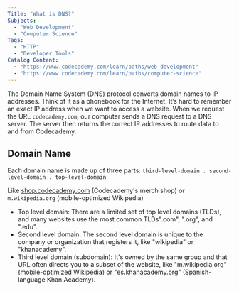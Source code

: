 ```yaml
---
Title: "What is DNS?"
Subjects:
  - "Web Development"
  - "Computer Science"
Tags:
  - "HTTP" 
  - "Developer Tools"
Catalog Content:  
  - "https://www.codecademy.com/learn/paths/web-development"
  - "https://www.codecademy.com/learn/paths/computer-science"
---
```


The Domain Name System (DNS) protocol converts domain names to IP addresses. Think of it as a phonebook for the Internet. It’s hard to remember an exact IP address when we want to access a website. When we request the URL `codecademy.com`, our computer sends a DNS request to a DNS server. The server then returns the correct IP addresses to route data to and from Codecademy.

## Domain Name

Each domain name is made up of three parts: `third-level-domain . second-level-domain . top-level-domain`

Like [shop.codecademy.com](shop.codecademy.com) (Codecademy's merch shop) or `m.wikipedia.org` (mobile-optimized Wikipedia)

- Top level domain: There are a limited set of top level domains (TLDs), and many websites use the most common TLDs".com", ".org", and ".edu".
- Second level domain: The second level domain is unique to the company or organization that registers it, like "wikipedia" or "khanacademy".
- Third level domain (subdomain): It's owned by the same group and that URL often directs you to a subset of the website, like "m.wikipedia.org" (mobile-optimized Wikipedia) or "es.khanacademy.org" (Spanish-language Khan Academy).
